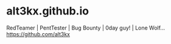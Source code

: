 # alt3kx.github.io 
RedTeamer | PentTester | Bug Bounty | 0day guy! | Lone Wolf...<br/>
https://github.com/alt3kx
